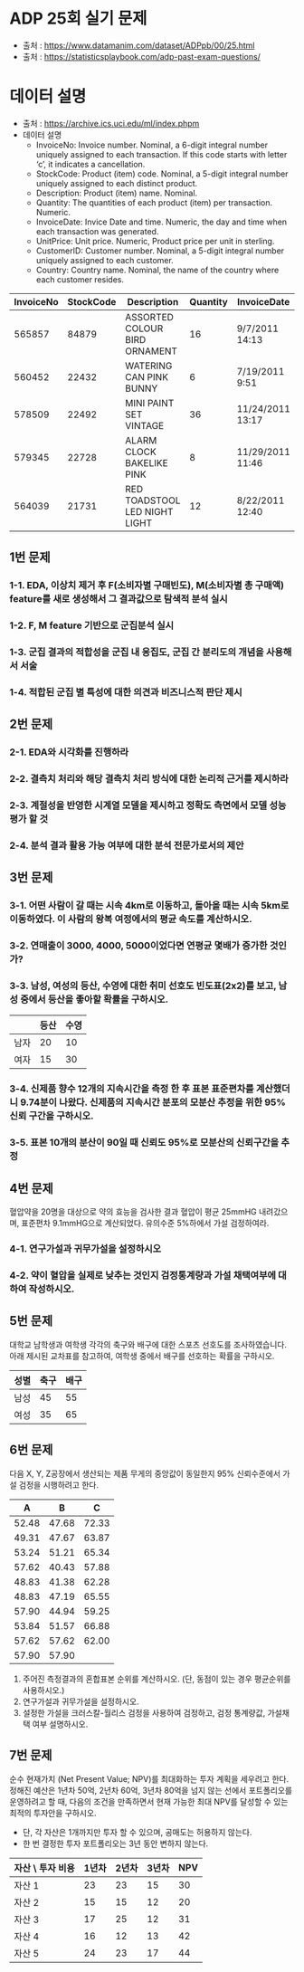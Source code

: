 # ADP 25회 실기 문제

- 출처 : <https://www.datamanim.com/dataset/ADPpb/00/25.html>
- 출처 : <https://statisticsplaybook.com/adp-past-exam-questions/>

# 데이터 설명

- 출처 : <https://archive.ics.uci.edu/ml/index.phpm>
- 데이터 설명
    - InvoiceNo: Invoice number. Nominal, a 6-digit integral number uniquely assigned to each transaction. If this code starts with letter ‘c’, it indicates a cancellation.
    - StockCode: Product (item) code. Nominal, a 5-digit integral number uniquely assigned to each distinct product.
    - Description: Product (item) name. Nominal.
    - Quantity: The quantities of each product (item) per transaction. Numeric.
    - InvoiceDate: Invice Date and time. Numeric, the day and time when each transaction was generated.
    - UnitPrice: Unit price. Numeric, Product price per unit in sterling.
    - CustomerID: Customer number. Nominal, a 5-digit integral number uniquely assigned to each customer.
    - Country: Country name. Nominal, the name of the country where each customer resides.

| InvoiceNo | StockCode | Description                       | Quantity | InvoiceDate       | UnitPrice | CustomerID | Country |
|-----------|-----------|-----------------------------------|----------|-----------------|-----------|------------|---------|
| 565857    | 84879     | ASSORTED COLOUR BIRD ORNAMENT     | 16       | 9/7/2011 14:13  | 1.69      | 14911.0    | EIRE    |
| 560452    | 22432     | WATERING CAN PINK BUNNY           | 6        | 7/19/2011 9:51  | 1.95      | 12682.0    | France  |
| 578509    | 22492     | MINI PAINT SET VINTAGE            | 36       | 11/24/2011 13:17| 0.65      | 12705.0    | Germany |
| 579345    | 22728     | ALARM CLOCK BAKELIKE PINK         | 8        | 11/29/2011 11:46| 3.75      | 12727.0    | France  |
| 564039    | 21731     | RED TOADSTOOL LED NIGHT LIGHT     | 12       | 8/22/2011 12:40 | 1.65      | 12645.0    | Germany |

## 1번 문제
### 1-1. EDA, 이상치 제거 후 F(소비자별 구매빈도), M(소비자별 총 구매액) feature를 새로 생성해서 그 결과값으로 탐색적 분석 실시
### 1-2. F, M feature 기반으로 군집분석 실시
### 1-3. 군집 결과의 적합성을 군집 내 응집도, 군집 간 분리도의 개념을 사용해서 서술
### 1-4. 적합된 군집 별 특성에 대한 의견과 비즈니스적 판단 제시

## 2번 문제
### 2-1. EDA와 시각화를 진행하라
### 2-2. 결측치 처리와 해당 결측치 처리 방식에 대한 논리적 근거를 제시하라
### 2-3. 계절성을 반영한 시계열 모델을 제시하고 정확도 측면에서 모델 성능 평가 할 것
### 2-4. 분석 결과 활용 가능 여부에 대한 분석 전문가로서의 제안

## 3번 문제
### 3-1. 어떤 사람이 갈 때는 시속 4km로 이동하고, 돌아올 때는 시속 5km로 이동하였다. 이 사람의 왕복 여정에서의 평균 속도를 계산하시오.
### 3-2. 연매출이 3000, 4000, 5000이었다면 연평균 몇배가 증가한 것인가?
### 3-3. 남성, 여성의 등산, 수영에 대한 취미 선호도 빈도표(2x2)를 보고, 남성 중에서 등산을 좋아할 확률을 구하시오.
|      | 등산 | 수영 |
| ---- | ---- | ---- |
| 남자 |  20  |  10  |
| 여자 |  15  |  30  |
### 3-4. 신제품 향수 12개의 지속시간을 측정 한 후 표본 표준편차를 계산했더니 9.74분이 나왔다. 신제품의 지속시간 분포의 모분산 추정을 위한 95% 신뢰 구간을 구하시오.
### 3-5. 표본 10개의 분산이 90일 때 신뢰도 95%로 모분산의 신뢰구간을 추정

## 4번 문제
혈압약을 20명을 대상으로 약의 효능을 검사한 결과 혈압이 평균 25mmHG 내려갔으며, 표준편차 9.1mmHG으로 계산되었다. 유의수준 5%하에서 가설 검정하여라.

### 4-1. 연구가설과 귀무가설을 설정하시오
### 4-2. 약이 혈압을 실제로 낮추는 것인지 검정통계량과 가설 채택여부에 대하여 작성하시오.

## 5번 문제
대학교 남학생과 여학생 각각의 축구와 배구에 대한 스포츠 선호도를 조사하였습니다. 아래 제시된 교차표를 참고하여, 여학생 중에서 배구를 선호하는 확률을 구하시오.

| 성별 | 축구 | 배구 |
|------|------|------|
| 남성 | 45   | 55   |
| 여성 | 35   | 65   |

## 6번 문제
다음 X, Y, Z공장에서 생산되는 제품 무게의 중앙값이 동일한지 95% 신뢰수준에서 가설 검정을 시행하려고 한다.

| A      | B      | C      |
|--------|--------|--------|
| 52.48  | 47.68  | 72.33  |
| 49.31  | 47.67  | 63.87  |
| 53.24  | 51.21  | 65.34  |
| 57.62  | 40.43  | 57.88  |
| 48.83  | 41.38  | 62.28  |
| 48.83  | 47.19  | 65.55  |
| 57.90  | 44.94  | 59.25  |
| 53.84  | 51.57  | 66.88  |
| 57.62  | 57.62  | 62.00  |
| 57.90  | 57.90  |        |

1. 주어진 측정결과의 혼합표본 순위를 계산하시오. (단, 동점이 있는 경우 평균순위를 사용하시오.)
2. 연구가설과 귀무가설을 설정하시오.
3. 설정한 가설을 크러스칼-월리스 검정을 사용하여 검정하고, 검정 통계량값, 가설채택 여부 설명하시오.

## 7번 문제
순수 현재가치 (Net Present Value; NPV)를 최대화하는 투자 계획을 세우려고 한다. 정해진 예산은 1년차 50억, 2년차 60억, 3년차 80억을 넘지 않는 선에서 포트폴리오를 운영하려고 할 때, 다음의 조건을 만족하면서 현재 가능한 최대 NPV를 달성할 수 있는 최적의 투자안을 구하시오.

- 단, 각 자산은 1개까지만 투자 할 수 있으며, 공매도는 허용하지 않는다.
- 한 번 결정한 투자 포트폴리오는 3년 동안 변하지 않는다.

| 자산 \ 투자 비용 | 1년차 | 2년차 | 3년차 | NPV |
|-----------------|-------|-------|-------|-----|
| 자산 1          | 23    | 23    | 15    | 30  |
| 자산 2          | 15    | 15    | 12    | 20  |
| 자산 3          | 17    | 25    | 12    | 31  |
| 자산 4          | 16    | 12    | 13    | 42  |
| 자산 5          | 24    | 23    | 17    | 44  |
